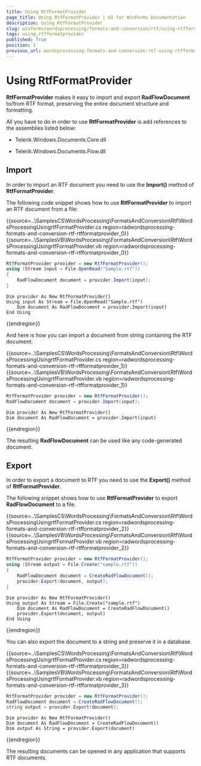 ```yaml
---
title: Using RtfFormatProvider
page_title: Using RtfFormatProvider | UI for WinForms Documentation
description: Using RtfFormatProvider
slug: winforms/wordsprocessing/formats-and-conversion/rtf/using-rtfformatprovider
tags: using,rtfformatprovider
published: True
position: 1
previous_url: wordsprocessing-formats-and-conversion-rtf-using-rtfformatprovider
---
```


# Using RtfFormatProvider

__RtfFormatProvider__ makes it easy to import and export __RadFlowDocument__ to/from RTF format, preserving the entire document structure and formatting.

All you have to do in order to use __RtfFormatProvider__ is add references to the assemblies listed below:
      

* Telerik.Windows.Documents.Core.dll
          

* Telerik.Windows.Documents.Flow.dll
          

## Import

In order to import an RTF document you need to use the __Import()__ method of __RtfFormatProvider__.

The following code snippet shows how to use __RtfFormatProvider__ to import an RTF document from a file:

{{source=..\SamplesCS\WordsProcessing\FormatsAndConversion\Rtf\WordsProcessingUsingrtfFormatProvider.cs region=radwordsprocessing-formats-and-conversion-rtf-rtfformatprovider_0}} 
{{source=..\SamplesVB\WordsProcessing\FormatsAndConversion\Rtf\WordsProcessingUsingrtfFormatProvider.vb region=radwordsprocessing-formats-and-conversion-rtf-rtfformatprovider_0}} 

````C#
RtfFormatProvider provider = new RtfFormatProvider();
using (Stream input = File.OpenRead("Sample.rtf"))
{
    RadFlowDocument document = provider.Import(input);
}

````
````VB.NET
Dim provider As New RtfFormatProvider()
Using input As Stream = File.OpenRead("Sample.rtf")
    Dim document As RadFlowDocument = provider.Import(input)
End Using

````

{{endregion}} 

And here is how you can import a document from string containing the RTF document:

{{source=..\SamplesCS\WordsProcessing\FormatsAndConversion\Rtf\WordsProcessingUsingrtfFormatProvider.cs region=radwordsprocessing-formats-and-conversion-rtf-rtfformatprovider_1}} 
{{source=..\SamplesVB\WordsProcessing\FormatsAndConversion\Rtf\WordsProcessingUsingrtfFormatProvider.vb region=radwordsprocessing-formats-and-conversion-rtf-rtfformatprovider_1}} 

````C#
RtfFormatProvider provider = new RtfFormatProvider();
RadFlowDocument document = provider.Import(input);

````
````VB.NET
Dim provider As New RtfFormatProvider()
Dim document As RadFlowDocument = provider.Import(input)

````

{{endregion}} 

The resulting __RadFlowDocument__ can be used like any code-generated document.

## Export

In order to export a document to RTF you need to use the __Export()__ method of __RtfFormatProvider__.

The following snippet shows how to use __RtfFormatProvider__ to export __RadFlowDocument__ to a file.

{{source=..\SamplesCS\WordsProcessing\FormatsAndConversion\Rtf\WordsProcessingUsingrtfFormatProvider.cs region=radwordsprocessing-formats-and-conversion-rtf-rtfformatprovider_2}} 
{{source=..\SamplesVB\WordsProcessing\FormatsAndConversion\Rtf\WordsProcessingUsingrtfFormatProvider.vb region=radwordsprocessing-formats-and-conversion-rtf-rtfformatprovider_2}} 

````C#
RtfFormatProvider provider = new RtfFormatProvider();
using (Stream output = File.Create("sample.rtf"))
{
    RadFlowDocument document = CreateRadFlowDocument();
    provider.Export(document, output);
}

````
````VB.NET
Dim provider As New RtfFormatProvider()
Using output As Stream = File.Create("sample.rtf")
    Dim document As RadFlowDocument = CreateRadFlowDocument()
    provider.Export(document, output)
End Using

````

{{endregion}} 

You can also export the document to a string and preserve it in a database.

{{source=..\SamplesCS\WordsProcessing\FormatsAndConversion\Rtf\WordsProcessingUsingrtfFormatProvider.cs region=radwordsprocessing-formats-and-conversion-rtf-rtfformatprovider_3}} 
{{source=..\SamplesVB\WordsProcessing\FormatsAndConversion\Rtf\WordsProcessingUsingrtfFormatProvider.vb region=radwordsprocessing-formats-and-conversion-rtf-rtfformatprovider_3}} 

````C#
RtfFormatProvider provider = new RtfFormatProvider();
RadFlowDocument document = CreateRadFlowDocument();
string output = provider.Export(document);

````
````VB.NET
Dim provider As New RtfFormatProvider()
Dim document As RadFlowDocument = CreateRadFlowDocument()
Dim output As String = provider.Export(document)

````

{{endregion}} 

The resulting documents can be opened in any application that supports RTF documents.
        

